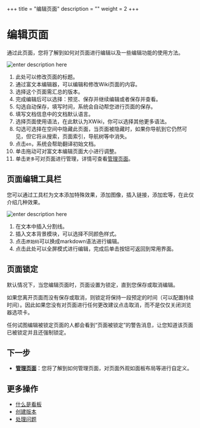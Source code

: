 ﻿+++
title = "编辑页面"
description = ""
weight = 2
+++

# 编辑页面

通过此页面，您将了解到如何对页面进行编辑以及一些编辑功能的使用方法。

![enter description here](/docs/user-guide/wiki/image/image10.png)

1. 此处可以修改页面的标题。
2. 通过富文本编辑器，可以编辑和修改Wiki页面的内容。
3. 选择这个页面需汇总的版本。
4. 完成编辑后可以选择：预览、保存并继续编辑或者保存并查看。
5. 勾选自动保存，填写时间，系统会自动帮您进行页面的保存。
6. 填写文档信息中的文档默认语言。
7. 选择页面使用语法，在此默认为XWiki，你可以选择其他更多语法。
8. 勾选可选择在空间中隐藏此页面，当页面被隐藏时，如果你导航到它仍然可见，但它将从搜索，页面索引，导航树等中消失。
9. 点击`en`，系统会帮助翻译初始文档。
10. 单击拖动可对富文本编辑页面大小进行调整。
11. 单击`更多`可对页面进行管理，详情可查看[管理页面](../manage-page)。

## 页面编辑工具栏

您可以通过工具栏为文本添加特殊效果，添加图像，插入链接，添加宏等，在此仅介绍几种效果。

![enter description here](/docs/user-guide/wiki/image/image11.png)

1. 在文本中插入分割线。
2. 插入文本背景模块，可以选择不同颜色样式。
3. 点击`原始码`可以换成markdown语法进行编辑。
4. 点击此处可以全屏模式进行编辑，完成后单击按钮可返回到常用界面。

## 页面锁定
    
默认情况下，当您编辑页面时，页面设置为锁定，直到您保存或取消编辑。 

如果您离开页面而没有保存或取消，则锁定将保持一段预定的时间（可以配置持续时间）。因此如果您没有对页面进行任何更改建议点击取消，而不是仅仅关闭浏览器选项卡。

任何试图编辑被锁定页面的人都会看到“页面被锁定”的警告消息，让您知道该页面已被锁定并且还强制锁定。


## 下一步

- [**管理页面**](../manage-page)：您将了解到如何管理页面，对页面外观如面板布局等进行自定义。


## 更多操作

- [什么是看板](../../sprint)
- [创建版本](../version)
- [处理问题](../../issue/manage-issue) 




